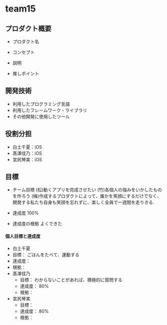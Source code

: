 # team15

## プロダクト概要
- プロダクト名

- コンセプト

- 説明

- 推しポイント

## 開発技術
- 利用したプログラミング言語
- 利用したフレームワーク・ライブラリ
- その他開発に使用したツール

## 役割分担
- 白土千夏：iOS
- 髙澤佳乃：iOS
- 宮尻琴実：iOS

## 目標
- チーム目標
(松)動くアプリを完成させたい
(竹)各個人の強みをいかしたものを作ろう
(梅)作成するプロダクトによって、誰かを笑顔にするだけでなく、開発する私たち自身も笑顔を忘れずに、楽しく全員で一週間を走りきる.


- 達成度
100%
- 達成度の根拠
よくできた

#### 個人目標と達成度  
-  白土千夏
  - 目標：  ごはんをたべて、運動する
  - 達成度：
  - 根拠：  
- 髙澤佳乃
  - 目標：  わからないことがあれば、積極的に質問する
  - 達成度： 80%  
  - 根拠： 
- 宮尻琴実
  - 目標：  
  - 達成度： 80%  
  - 根拠： 
